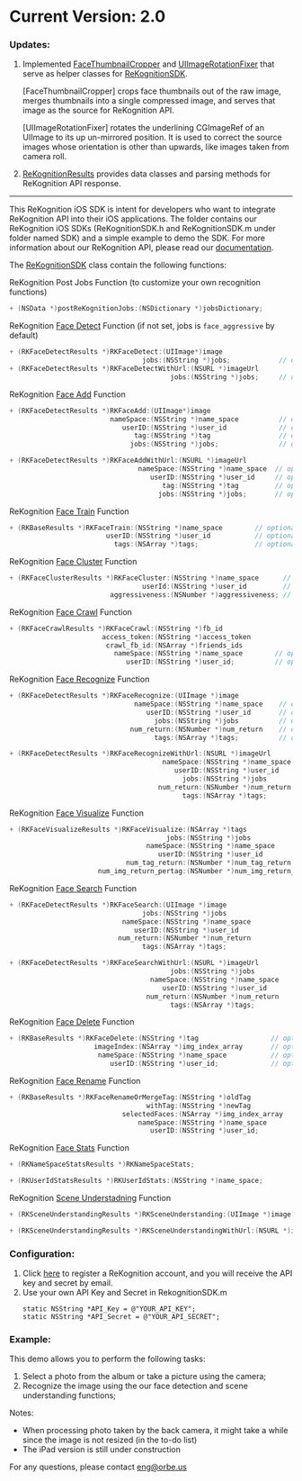 # Current Version: 2.0

### Updates:

1. Implemented [FaceThumbnailCropper][1] and [UIImageRotationFixer][2] that serve as helper classes for [ReKognitionSDK][3].

   [FaceThumbnailCropper] crops face thumbnails out of the raw image, merges thumbnails into a single compressed image, and serves that image as the source for ReKognition API.

   [UIImageRotationFixer] rotates the underlining CGImageRef of an UIImage to its up un-mirrored position. It is used to correct the source images whose orientation is other than upwards, like images taken from camera roll.

2. [ReKognitionResults][4] provides data classes and parsing methods for ReKognition API response.

[1]: https://github.com/orbeus/ReKognition_iOS_SDK/blob/master/Rekognition_iOS_SDK/SDK/FaceThumbnailCropper.h
[2]: https://github.com/orbeus/ReKognition_iOS_SDK/blob/master/Rekognition_iOS_SDK/SDK/UIImageRotationFixer.h
[3]: https://github.com/orbeus/ReKognition_iOS_SDK/blob/master/Rekognition_iOS_SDK/SDK/ReKognitionSDK.h
[4]: https://github.com/orbeus/ReKognition_iOS_SDK/blob/master/Rekognition_iOS_SDK/SDK/ReKognitionResults.h

-----------------------------
This ReKognition iOS SDK is intent for developers who want to integrate ReKognition API into their 
iOS applications. The folder contains our ReKognition iOS SDKs (ReKognitionSDK.h and ReKognitionSDK.m under folder named SDK) and 
a simple example to demo the SDK. For more information about our ReKognition API, please read our 
[documentation](http://v2.rekognition.com/developer/docs).

The [ReKognitionSDK][3] class contain the following functions:

ReKognition Post Jobs Function (to customize your own recognition functions)
```objective-c
+ (NSData *)postReKognitionJobs:(NSDictionary *)jobsDictionary;
```

ReKognition [Face Detect](http://rekognition.com/developer/docs#facedetect) Function (if not set, jobs is `face_aggressive` by default)
```objective-c
+ (RKFaceDetectResults *)RKFaceDetect:(UIImage*)image
                                 jobs:(NSString *)jobs;            // optional: "face_aggressive"
+ (RKFaceDetectResults *)RKFaceDetectWithUrl:(NSURL *)imageUrl
                                        jobs:(NSString *)jobs;     // optional: "face_aggressive"
```

ReKognition [Face Add](http://rekognition.com/developer/docs#faceadd) Function
```objective-c
+ (RKFaceDetectResults *)RKFaceAdd:(UIImage*)image
                         nameSpace:(NSString *)name_space          // optional
                            userID:(NSString *)user_id             // optional
                               tag:(NSString *)tag                 // optional
                              jobs:(NSString *)jobs;               // optional: "face_add"

+ (RKFaceDetectResults *)RKFaceAddWithUrl:(NSURL *)imageUrl
                                nameSpace:(NSString *)name_space  // optional
                                   userID:(NSString *)user_id     // optional
                                      tag:(NSString *)tag         // optional
                                     jobs:(NSString *)jobs;       // optional: "face_add"
```

ReKognition [Face Train](http://rekognition.com/developer/docs#facetrain) Function
```objective-c
+ (RKBaseResults *)RKFaceTrain:(NSString *)name_space        // optional
                        userID:(NSString *)user_id           // optional
                          tags:(NSArray *)tags;              // optional
```

ReKognition [Face Cluster](http://rekognition.com/developer/docs#facecluster) Function
```objective-c
+ (RKFaceClusterResults *)RKFaceCluster:(NSString *)name_space      // optional
                                 userId:(NSString *)user_id         // optional
                         aggressiveness:(NSNumber *)aggressiveness; // optional: 40
```

ReKognition [Face Crawl](http://rekognition.com/developer/docs#facecrawl) Function
```objective-c
+ (RKFaceCrawlResults *)RKFaceCrawl:(NSString *)fb_id
                       access_token:(NSString *)access_token
                        crawl_fb_id:(NSArray *)friends_ids
                          nameSpace:(NSString *)name_space        // optional
                             userID:(NSString *)user_id;          // optional
```

ReKognition [Face Recognize](http://rekognition.com/developer/docs#facerecognize) Function
```objective-c
+ (RKFaceDetectResults *)RKFaceRecognize:(UIImage *)image
                               nameSpace:(NSString *)name_space    // optional
                                  userID:(NSString *)user_id       // optional
                                    jobs:(NSString *)jobs          // optional: "face_recognize"
                              num_return:(NSNumber *)num_return    // optional: 3
                                    tags:(NSArray *)tags;          // optional

+ (RKFaceDetectResults *)RKFaceRecognizeWithUrl:(NSURL *)imageUrl
                                      nameSpace:(NSString *)name_space     // optional
                                         userID:(NSString *)user_id        // optional
                                           jobs:(NSString *)jobs           // optional: "face_recognize"
                                     num_return:(NSNumber *)num_return     // optional: 3
                                           tags:(NSArray *)tags;           // optional
```

ReKognition [Face Visualize](http://rekognition.com/developer/docs#facevirtualize) Function
```objective-c
+ (RKFaceVisualizeResults *)RKFaceVisualize:(NSArray *)tags                       // optional
                                       jobs:(NSString *)jobs                      // optional: "face_visualize_show_default_tag"
                                  nameSpace:(NSString *)name_space                // optional
                                     userID:(NSString *)user_id                   // optional
                             num_tag_return:(NSNumber *)num_tag_return            // optional
                      num_img_return_pertag:(NSNumber *)num_img_return_pertag;    // optional
```

ReKognition [Face Search](http://rekognition.com/developer/docs#facesearch) Function
```objective-c
+ (RKFaceDetectResults *)RKFaceSearch:(UIImage *)image
                                 jobs:(NSString *)jobs                 // optional: "face_search"
                            nameSpace:(NSString *)name_space           // optional
                               userID:(NSString *)user_id              // optional
                           num_return:(NSNumber *)num_return           // optional
                                 tags:(NSArray *)tags;                 // optional

+ (RKFaceDetectResults *)RKFaceSearchWithUrl:(NSURL *)imageUrl
                                        jobs:(NSString *)jobs          // optional: "face_search"
                                   nameSpace:(NSString *)name_space    // optional
                                      userID:(NSString *)user_id       // optional
                                  num_return:(NSNumber *)num_return    // optional
                                        tags:(NSArray *)tags;          // optional
```

ReKognition [Face Delete](http://rekognition.com/developer/docs#facedelete) Function
```objective-c
+ (RKBaseResults *)RKFaceDelete:(NSString *)tag                  // optional
                     imageIndex:(NSArray *)img_index_array       // optional
                      nameSpace:(NSString *)name_space           // optional
                         userID:(NSString *)user_id;             // optional
```

ReKognition [Face Rename](http://rekognition.com/developer/docs#facerename) Function
```objective-c
+ (RKBaseResults *)RKFaceRenameOrMergeTag:(NSString *)oldTag
                                  withTag:(NSString *)newTag
                            selectedFaces:(NSArray *)img_index_array     // optional
                                nameSpace:(NSString *)name_space         // optional
                                   userID:(NSString *)user_id;           // optional
```

ReKognition [Face Stats](http://rekognition.com/developer/docs#facestats) Function
```objective-c
+ (RKNameSpaceStatsResults *)RKNameSpaceStats;

+ (RKUserIdStatsResults *)RKUserIdStats:(NSString *)name_space;
```

ReKognition [Scene Understadning](http://rekognition.com/developer/docs#scenecatagorize) Function
```objective-c
+ (RKSceneUnderstandingResults *)RKSceneUnderstanding:(UIImage *)image;

+ (RKSceneUnderstandingResults *)RKSceneUnderstandingWithUrl:(NSURL *)imageUrl;
```

### Configuration:
<ol>
<li> Click <a href="http://v2.rekognition.com/user/create">here</a> to register a ReKognition account, and you will receive the API key and secret by email.</li>

<li> Use your own API Key and Secret in RekognitionSDK.m</li>
 
<pre><code>static NSString *API_Key = @"YOUR_API_KEY";
static NSString *API_Secret = @"YOUR_API_SECRET";
</code></pre>

</ol>


### Example: 
This demo allows you to perform the following tasks:
<ol>
<li> Select a photo from the album or take a picture using the camera; </li> 

<li> Recognize the image using the our face detection and scene understanding functions;</li> 
</ol>

Notes: 

<ul>
<li> When processing photo taken by the back camera, it might take a while since the image is not resized (in the to-do list)
</li>
<li> The iPad version is still under construction
</li>
</ul>

For any questions, please contact eng@orbe.us
